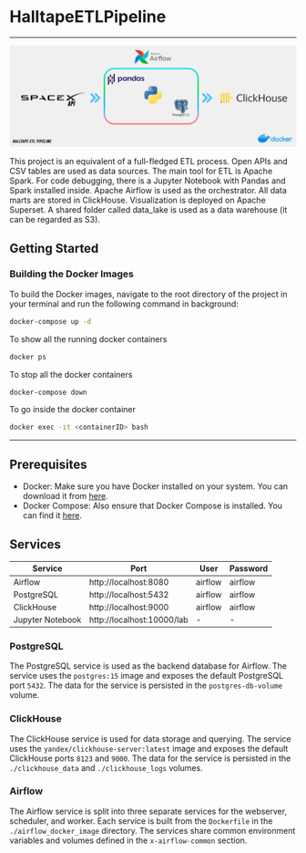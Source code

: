 # HalltapeETLPipeline
***
![HalltapeETLPipeline](png/etl.png)

This project is an equivalent of a full-fledged ETL process. Open APIs and CSV tables are used as data sources. The main tool for ETL is Apache Spark. For code debugging, there is a Jupyter Notebook with Pandas and Spark installed inside. Apache Airflow is used as the orchestrator. All data marts are stored in ClickHouse. Visualization is deployed on Apache Superset. A shared folder called data_lake is used as a data warehouse (it can be regarded as S3).

## Getting Started

### Building the Docker Images

To build the Docker images, navigate to the root directory of the project in your terminal and run the following command in background:
```bash
docker-compose up -d
```

To show all the running docker containers
```bash
docker ps
```

To stop all the docker containers
```bash
docker-compose down
```

To go inside the docker container
```bash
docker exec -it <containerID> bash
```

***
## Prerequisites

- Docker: Make sure you have Docker installed on your system. You can download it from [here](https://www.docker.com/products/docker-desktop).
- Docker Compose: Also ensure that Docker Compose is installed. You can find it [here](https://docs.docker.com/compose/install/).

## Services

| Service | Port | User    | Password |
|---------|------|---------|----------|
| Airflow | http://localhost:8080 |   airflow      |    airflow      |
| PostgreSQL | http://localhost:5432 | airflow | airflow         |
| ClickHouse | http://localhost:9000 |  airflow       |   airflow       |
| Jupyter Notebook | http://localhost:10000/lab |  -       |   -       |




### PostgreSQL

The PostgreSQL service is used as the backend database for Airflow. The service uses the `postgres:15` image and exposes the default PostgreSQL port `5432`. The data for the service is persisted in the `postgres-db-volume` volume.

### ClickHouse

The ClickHouse service is used for data storage and querying. The service uses the `yandex/clickhouse-server:latest` image and exposes the default ClickHouse ports `8123` and `9000`. The data for the service is persisted in the `./clickhouse_data` and `./clickhouse_logs` volumes.

### Airflow

The Airflow service is split into three separate services for the webserver, scheduler, and worker. Each service is built from the `Dockerfile` in the `./airflow_docker_image` directory. The services share common environment variables and volumes defined in the `x-airflow-common` section.
